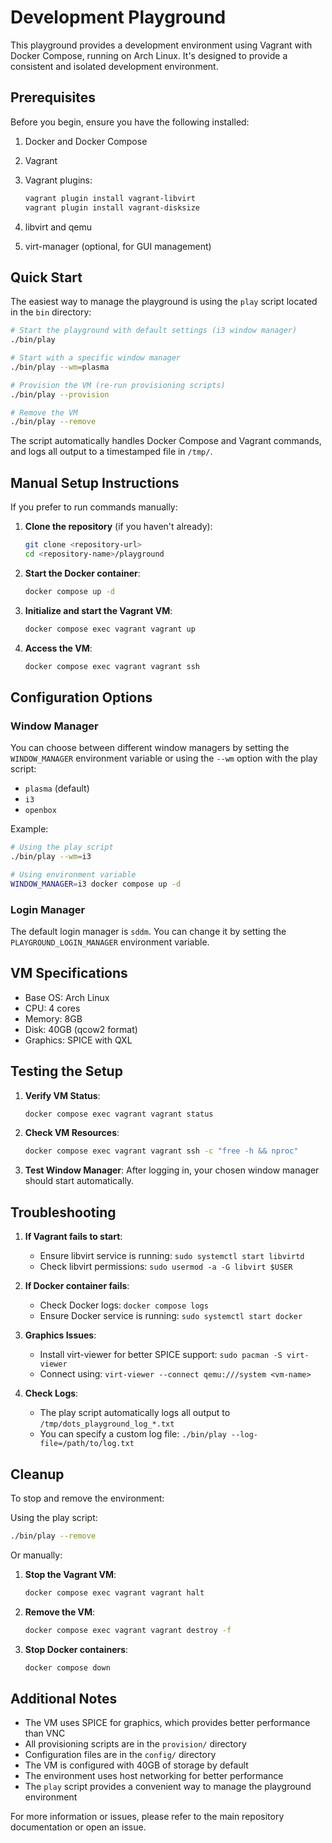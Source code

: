 # Development Playground

This playground provides a development environment using Vagrant with Docker Compose, running on Arch Linux. It's designed to provide a consistent and isolated development environment.

## Prerequisites

Before you begin, ensure you have the following installed:

1. Docker and Docker Compose
2. Vagrant
3. Vagrant plugins:

   ```bash
   vagrant plugin install vagrant-libvirt
   vagrant plugin install vagrant-disksize
   ```

4. libvirt and qemu
5. virt-manager (optional, for GUI management)

## Quick Start

The easiest way to manage the playground is using the `play` script located in the `bin` directory:

```bash
# Start the playground with default settings (i3 window manager)
./bin/play

# Start with a specific window manager
./bin/play --wm=plasma

# Provision the VM (re-run provisioning scripts)
./bin/play --provision

# Remove the VM
./bin/play --remove
```

The script automatically handles Docker Compose and Vagrant commands, and logs all output to a timestamped file in `/tmp/`.

## Manual Setup Instructions

If you prefer to run commands manually:

1. **Clone the repository** (if you haven't already):

   ```bash
   git clone <repository-url>
   cd <repository-name>/playground
   ```

2. **Start the Docker container**:

   ```bash
   docker compose up -d
   ```

3. **Initialize and start the Vagrant VM**:

   ```bash
   docker compose exec vagrant vagrant up
   ```

4. **Access the VM**:

   ```bash
   docker compose exec vagrant vagrant ssh
   ```

## Configuration Options

### Window Manager

You can choose between different window managers by setting the `WINDOW_MANAGER` environment variable or using the `--wm` option with the play script:

- `plasma` (default)
- `i3`
- `openbox`

Example:

```bash
# Using the play script
./bin/play --wm=i3

# Using environment variable
WINDOW_MANAGER=i3 docker compose up -d
```

### Login Manager

The default login manager is `sddm`. You can change it by setting the `PLAYGROUND_LOGIN_MANAGER` environment variable.

## VM Specifications

- Base OS: Arch Linux
- CPU: 4 cores
- Memory: 8GB
- Disk: 40GB (qcow2 format)
- Graphics: SPICE with QXL

## Testing the Setup

1. **Verify VM Status**:

   ```bash
   docker compose exec vagrant vagrant status
   ```

2. **Check VM Resources**:

   ```bash
   docker compose exec vagrant vagrant ssh -c "free -h && nproc"
   ```

3. **Test Window Manager**:
   After logging in, your chosen window manager should start automatically.

## Troubleshooting

1. **If Vagrant fails to start**:

   - Ensure libvirt service is running: `sudo systemctl start libvirtd`
   - Check libvirt permissions: `sudo usermod -a -G libvirt $USER`

2. **If Docker container fails**:

   - Check Docker logs: `docker compose logs`
   - Ensure Docker service is running: `sudo systemctl start docker`

3. **Graphics Issues**:

   - Install virt-viewer for better SPICE support: `sudo pacman -S virt-viewer`
   - Connect using: `virt-viewer --connect qemu:///system <vm-name>`

4. **Check Logs**:
   - The play script automatically logs all output to `/tmp/dots_playground_log_*.txt`
   - You can specify a custom log file: `./bin/play --log-file=/path/to/log.txt`

## Cleanup

To stop and remove the environment:

Using the play script:

```bash
./bin/play --remove
```

Or manually:

1. **Stop the Vagrant VM**:

   ```bash
   docker compose exec vagrant vagrant halt
   ```

2. **Remove the VM**:

   ```bash
   docker compose exec vagrant vagrant destroy -f
   ```

3. **Stop Docker containers**:

   ```bash
   docker compose down
   ```

## Additional Notes

- The VM uses SPICE for graphics, which provides better performance than VNC
- All provisioning scripts are in the `provision/` directory
- Configuration files are in the `config/` directory
- The VM is configured with 40GB of storage by default
- The environment uses host networking for better performance
- The `play` script provides a convenient way to manage the playground environment

For more information or issues, please refer to the main repository documentation or open an issue.
